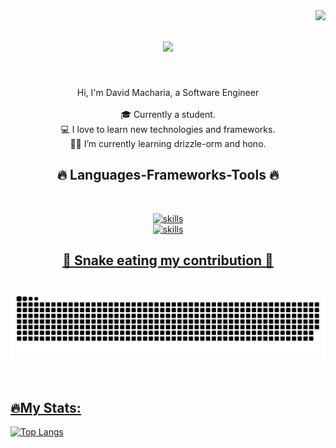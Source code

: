 <img align="right" src="https://komarev.com/ghpvc/?username=ProffMash">
<h1 align="center">
  <a href="https://git.io/typing-svg">
    <img src="https://readme-typing-svg.herokuapp.com/?lines=Hi+There!+👋;+am+David Macharia!;&center=true&size=30">
  </a>
</h1>
<br />
<p align="center">
  Hi, I'm David Macharia, a Software Engineer
  <br />
  <br />
  🎓 Currently a student.
  <br />
  💻 I love to learn new technologies and frameworks.
  <br />
  🧑‍💼 I’m currently learning drizzle-orm and hono.
  <br />
</p>
<h2 align="center">🔥 Languages-Frameworks-Tools 🔥</h2>
<br />
<p align="center">
  <a href="https://skillicons.dev">
      <picture>
          <source media="(prefers-color-scheme: dark)" srcset="https://skillicons.dev/icons?i=html,css,js,ts,sass,react,nodejs,figma,postgres,drizzle,hono&theme=dark" />
<source media="(prefers-color-scheme: light), (prefers-color-scheme: no-preference)" srcset="https://skillicons.dev/icons?i=html,css,js,ts,sass,react,nodejs,figma,postgres,drizzle,hono&theme=light" />
          <img src="https://skillicons.dev/icons?i=html,css,js,ts,sass,react,nodejs,figma,postgres,drizzle,hono&theme=light" alt="skills" />
        </picture>
     <br />
          <!-- second row -->
          <picture>
            <source media="(prefers-color-scheme: dark)" srcset="https://skillicons.dev/icons?i=nextjs,git,tailwind,threejs,express,mongodb,mysql,redux,prisma,firebase,supabase&theme=dark" />
            <source media="(prefers-color-scheme: light), (prefers-color-scheme: no-preference)" srcset="https://skillicons.dev/icons?i=nextjs,git,tailwind,threejs,express,mongodb,mysql,redux,prisma,firebase,supabase&theme=light" />
            <img src="https://skillicons.dev/icons?i=nextjs,git,tailwind,threejs,express,mongodb,mysql,redux,prisma,firebase,supabase&theme=light" alt="skills" />
        </picture>
<div align="center">
  <h2>🐍 Snake eating my contribution 🐍</h2>
  <br />
  <picture>
    <source media="(prefers-color-scheme: dark)" srcset="https://github.com/sanidhyy/sanidhyy/blob/output/github-contribution-grid-snake-dark.svg" />
    <source media="(prefers-color-scheme: light), (prefers-color-scheme: no-preference)" srcset="https://github.com/sanidhyy/sanidhyy/blob/output/github-contribution-grid-snake.svg" />
    <img src="https://github.com/sanidhyy/sanidhyy/blob/output/github-contribution-grid-snake.svg" alt="github-snake" />
  </picture>
  <br />
  <br />
  <br />
</div>

## 🔥My Stats:
[![Top Langs](https://github-readme-stats.vercel.app/api/top-langs/?username=ProffMash&layout=compact&theme=vision-friendly-dark)](https://github.com/anuraghazra/github-readme-stats)
